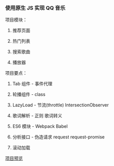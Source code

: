 ### 使用原生 JS 实现 QQ 音乐

项目模块：

1. 推荐页面

2. 热门列表

3. 搜索歌曲

4. 播放器

项目要点：

1. Tab 组件 - 事件代理

2. 轮播组件 - class

3. LazyLoad - 节流(throttle) IntersectionObserver

4. 歌词解析 - 正则 歌词转义

5. ES6 模块 - Webpack Babel

6. 分析接口 - 伪造请求 request request-promise

7. 滚动加载


[项目预览](https://zaishuiyixia.github.io/Project/QQ%20Music/index.html)
